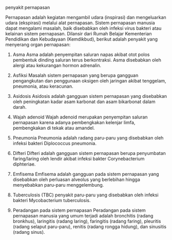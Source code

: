 penyakit pernapasan

Pernapasan adalah kegiatan mengambil udara (inspirasi) dan mengeluarkan udara (ekspirasi) melalui alat pernapasan.
Sistem pernapasan manusia dapat mengalami masalah, baik disebabkan oleh infeksi virus bakteri atau kelainan sistem pernapasan.
Dilansir dari Rumah Belajar Kementerian Pendidikan dan Kebudayaan (Kemdikbud), berikut adalah penyakit yang menyerang organ pernapasan:

1. Asma
Asma adalah penyempitan saluran napas akibat otot polos pembentuk dinding saluran terus berkontraksi. Asma disebabkan oleh alergi atau kekurangan hormon adrenalin.

2. Asfiksi
Masalah sistem pernapasan yang berupa gangguan pengangkutan dan penggunaan oksigen oleh jaringan akibat tenggelam, pneumonia, atau keracunan.

3. Asidosis 
Asidosis adalah gangguan sistem pernapasan yang disebabkan oleh peningkatan kadar asam karbonat dan asam bikarbonat dalam darah. 

4. Wajah adenoid
Wajah adenoid merupakan penyempitan saluran pernapasan karena adanya pembengkakan kelenjar limfa, pembengkakan di tekak atau amandel.

5. Pneumonia
Pneumonia adalah radang paru-paru yang disebabkan oleh infeksi bakteri Diplococcus pneumonia.

6. Difteri
Difteri adalah gangguan sistem pernapasan berupa penyumbatan faring/laring oleh lendir akibat infeksi bakter Corynebacterium diphteriae.

7. Emfisema 
Emfisema adalah gangguan pada sistem pernapasan yang disebabkan oleh perluasan alveolus yang berlebihan hingga menyebabkan paru-paru menggelembung. 

8. Tuberculosis (TBC) 
 penyakit paru-paru yang disebabkan oleh infeksi bakteri Mycobacterium tuberculosis. 
 
 9. Peradangan 
 pada sistem pernapasan Peradangan pada sistem pernapasan manusia yang umum terjadi adalah bronchitis (radang bronkhus), laringitis (radang laring), faringitis (radang faring), pleuritis (radang selaput paru-paru), renitis (radang rongga hidung), dan sinusitis (radang sinus).



